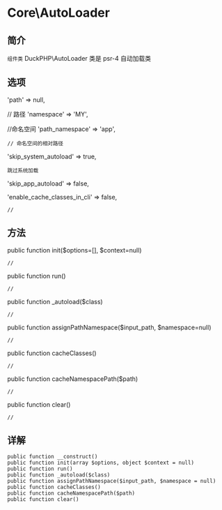 # Core\AutoLoader

## 简介
`组件类` DuckPHP\AutoLoader 类是 psr-4 自动加载类

## 选项
'path' => null,

// 路径
'namespace' => 'MY',

//命名空间
'path_namespace' => 'app',

    // 命名空间的相对路径
'skip_system_autoload' => true,

    跳过系统加载
'skip_app_autoload' => false,

'enable_cache_classes_in_cli' => false,
    
    //
## 方法

public function init($options=[], $context=null)

    //
public function run()

    //
public function _autoload($class)

    //
public function assignPathNamespace($input_path, $namespace=null)

    //
public function cacheClasses()

    //
public function cacheNamespacePath($path)

    //
public function clear()

    //
## 详解

    public function __construct()
    public function init(array $options, object $context = null)
    public function run()
    public function _autoload($class)
    public function assignPathNamespace($input_path, $namespace = null)
    public function cacheClasses()
    public function cacheNamespacePath($path)
    public function clear()
